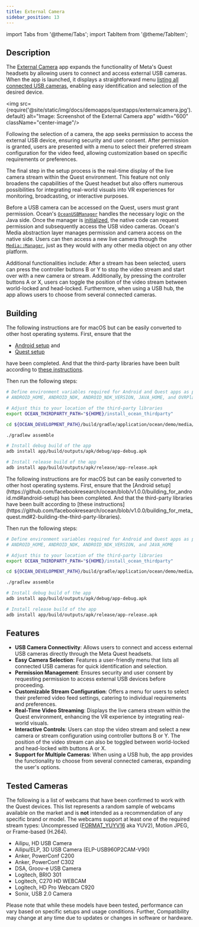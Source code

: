 ```yaml
---
title: External Camera
sidebar_position: 13
---
```


import Tabs from '@theme/Tabs';
import TabItem from '@theme/TabItem';

## Description

The [External Camera](https://github.com/facebookresearch/ocean/blob/v1.0.0/impl/application/ocean/demo/media/externalcamera/quest/ExternalCameraApplication.cpp#L18) app expands the functionality of Meta's Quest headsets by allowing users to connect and access external USB cameras. When the app is launched, it displays a straightforward menu [listing all connected USB cameras](https://github.com/facebookresearch/ocean/blob/v1.0.0/impl/application/ocean/demo/media/externalcamera/quest/ExternalCameraApplication.cpp#L304), enabling easy identification and selection of the desired device.

<img src={require('@site/static/img/docs/demoapps/questapps/externalcamera.jpg').default} alt="Image: Screenshot of the External Camera app" width="600" className="center-image"/>

Following the selection of a camera, the app seeks permission to access the external USB device, ensuring security and user consent. After permission is granted, users are presented with a menu to select their preferred stream configuration for the video feed, allowing customization based on specific requirements or preferences.

The final step in the setup process is the real-time display of the live camera stream within the Quest environment. This feature not only broadens the capabilities of the Quest headset but also offers numerous possibilities for integrating real-world visuals into VR experiences for monitoring, broadcasting, or interactive purposes.

Before a USB camera can be accessed on the Quest, users must grant permission. Ocean's [`OceanUSBManager`](https://github.com/facebookresearch/ocean/blob/v1.0.0/impl/ocean/system/usb/android/OceanUSBManager.java#L36) handles the necessary logic on the Java side. Once the manager is [initialized](https://github.com/facebookresearch/ocean/blob/v1.0.0/impl/application/ocean/demo/media/externalcamera/quest/ExternalCameraApplicationActivity.java#L30), the native code can request permission and subsequently access the USB video cameras. Ocean's Media abstraction layer manages permission and camera access on the native side. Users can then access a new live camera through the [`Media::Manager`](https://github.com/facebookresearch/ocean/blob/v1.0.0/impl/application/ocean/demo/media/externalcamera/quest/ExternalCameraApplication.cpp#L126), just as they would with any other media object on any other platform.

Additional functionalities include: After a stream has been selected, users can press the controller buttons B or Y to stop the video stream and start over with a new camera or stream. Additionally, by pressing the controller buttons A or X, users can toggle the position of the video stream between world-locked and head-locked. Furthermore, when using a USB hub, the app allows users to choose from several connected cameras.

## Building

<Tabs groupId="target-os" queryString>
<TabItem value="quest" label="Quest">
The following instructions are for macOS but can be easily converted to other host operating systems. First, ensure that the

* [Android setup](https://github.com/facebookresearch/ocean/blob/v1.0.0/building_for_android.md#android-setup) and
* [Quest setup](https://github.com/facebookresearch/ocean/blob/v1.0.0/building_for_meta_quest.md#quest-setup)

have been completed. And that the third-party libraries have been built according to [these instructions](https://github.com/facebookresearch/ocean/blob/v1.0.0/building_for_meta_quest.md#2-building-the-third-party-libraries).

Then run the following steps:

```bash
# Define environment variables required for Android and Quest apps as per setup instructions above:
# ANDROID_HOME, ANDROID_NDK, ANDROID_NDK_VERSION, JAVA_HOME, and OVRPlatformSDK_ROOT

# Adjust this to your location of the third-party libraries
export OCEAN_THIRDPARTY_PATH="${HOME}/install_ocean_thirdparty"

cd ${OCEAN_DEVELOPMENT_PATH}/build/gradle/application/ocean/demo/media/externalcamera/quest

./gradlew assemble

# Install debug build of the app
adb install app/build/outputs/apk/debug/app-debug.apk

# Install release build of the app
adb install app/build/outputs/apk/release/app-release.apk
```
</TabItem>

<TabItem value="android" label="Android">
The following instructions are for macOS but can be easily converted to other host operating systems. First, ensure that the
[Android setup](https://github.com/facebookresearch/ocean/blob/v1.0.0/building_for_android.md#android-setup) has been completed.
And that the third-party libraries have been built according to
[these instructions](https://github.com/facebookresearch/ocean/blob/v1.0.0/building_for_meta_quest.md#2-building-the-third-party-libraries).

Then run the following steps:

```bash
# Define environment variables required for Android and Quest apps as per setup instructions above:
# ANDROID_HOME, ANDROID_NDK, ANDROID_NDK_VERSION, and JAVA_HOME

# Adjust this to your location of the third-party libraries
export OCEAN_THIRDPARTY_PATH="${HOME}/install_ocean_thirdparty"

cd ${OCEAN_DEVELOPMENT_PATH}/build/gradle/application/ocean/demo/media/externalcamera/android

./gradlew assemble

# Install debug build of the app
adb install app/build/outputs/apk/debug/app-debug.apk

# Install release build of the app
adb install app/build/outputs/apk/release/app-release.apk
```
</TabItem>
</Tabs>

## Features

  - **USB Camera Connectivity**: Allows users to connect and access external USB cameras directly through the Meta Quest headsets.
  - **Easy Camera Selection**: Features a user-friendly menu that lists all connected USB cameras for quick identification and selection.
  - **Permission Management**: Ensures security and user consent by requesting permission to access external USB devices before proceeding.
  - **Customizable Stream Configuration**: Offers a menu for users to select their preferred video feed settings, catering to individual requirements and preferences.
  - **Real-Time Video Streaming**: Displays the live camera stream within the Quest environment, enhancing the VR experience by integrating real-world visuals.
  - **Interactive Controls**: Users can stop the video stream and select a new camera or stream configuration using controller buttons B or Y. The position of the video stream can also be toggled between world-locked and head-locked with buttons A or X.
  - **Support for Multiple Cameras**: When using a USB hub, the app provides the functionality to choose from several connected cameras, expanding the user's options.

## Tested Cameras

The following is a list of webcams that have been confirmed to work with the Quest devices.
This list represents a random sample of webcams available on the market and is **not** intended as a recommendation of any specific brand or model.
The webcams support at least one of the required stream types: Uncompressed ([FORMAT_YUYV16](https://github.com/facebookresearch/ocean/blob/v1.0.0/impl/ocean/base/Frame.h#L560C4-L560C17) aka YUV2), Motion JPEG, or Frame-based (H.264).

  - Ailipu, HD USB Camera
  - Ailipu/ELP, 3D USB Camera (ELP-USB960P2CAM-V90)
  - Anker, PowerConf C200
  - Anker, PowerConf C302
  - DSA, Groov-e USB Camera
  - Logitech, BRIO 301
  - Logitech, C270 HD WEBCAM
  - Logitech, HD Pro Webcam C920
  - Sonix, USB 2.0 Camera

Please note that while these models have been tested, performance can vary based on specific setups and usage conditions.
Further, Compatibility may change at any time due to updates or changes in software or hardware.
